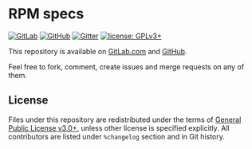 # RPM specs #

[![GitLab](https://img.shields.io/badge/Git-Lab-6251B1.svg)](https://gitlab.com/selurvedu/specs)
[![GitHub](https://img.shields.io/badge/Git-Hub-6251B1.svg)](https://github.com/selurvedu/specs)
[![Gitter](https://badges.gitter.im/selurvedu/specs.svg)](https://gitter.im/selurvedu/specs)
[![license: GPLv3+](https://img.shields.io/badge/license-GPLv3+-blue.svg)](http://www.gnu.org/licenses/gpl-3.0.html)

This repository is available on [GitLab.com](https://github.com/selurvedu/specs) and [GitHub](https://github.com/selurvedu/specs).

Feel free to fork, comment, create issues and merge requests on any of them.

## License ##

Files under this repository are redistributed under the terms of [General Public License v3.0+](http://www.gnu.org/licenses/gpl-3.0.html), unless other license is specified explicitly. All contributors are listed under `%changelog` section and in Git history.
